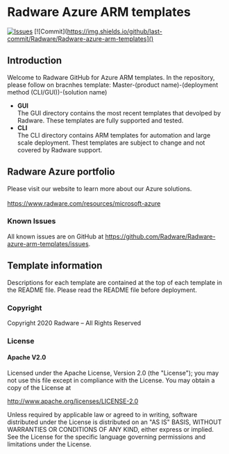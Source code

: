 # Radware Azure ARM templates

[![Issues](https://img.shields.io/github/issues/Radware/Radware-azure-arm-templates)](https://github.com/radware/Radware-azure-arm-templates/issues)
[![Commit](https://img.shields.io/github/last-commit/Radware/Radware-azure-arm-templates]()

## Introduction
Welcome to Radware GitHub for Azure ARM templates.
In the repository, please follow on bracnhes template:
Master-(product name)-(deployment method (CLI/GUI))-(solution name)
  
  - **GUI**<br>
  The GUI directory contains the most recent templates that devolped by Radware.
  These templates are fully supported and tested.
   - **CLI**<br>
   The CLI directory contains ARM templates for automation and large scale deployment.
   Thest templates are subject to change and not covered by Radware support.

## Radware Azure portfolio


Please visit our website to learn more about our Azure solutions. <br> <br>  https://www.radware.com/resources/microsoft-azure 


### Known Issues
All known issues are on GitHub at https://github.com/Radware/Radware-azure-arm-templates/issues.

## Template information

Descriptions for each template are contained at the top of each template in the README file.
Please read the README file before deployment.
### Copyright

Copyright 2020 Radware – All Rights Reserved

### License

#### Apache V2.0

Licensed under the Apache License, Version 2.0 (the "License"); you may not use
this file except in compliance with the License. You may obtain a copy of the
License at

http://www.apache.org/licenses/LICENSE-2.0

Unless required by applicable law or agreed to in writing, software
distributed under the License is distributed on an "AS IS" BASIS,
WITHOUT WARRANTIES OR CONDITIONS OF ANY KIND, either express or implied.
See the License for the specific language governing permissions and limitations
under the License.

